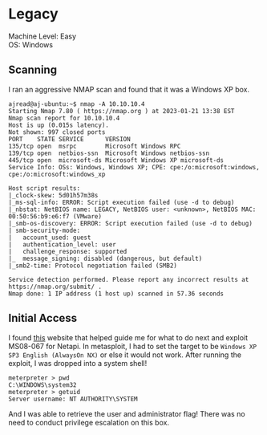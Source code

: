 # Legacy

Machine Level: Easy <br />
OS: Windows

## Scanning
I ran an aggressive NMAP scan and found that it was a Windows XP box. 
```
ajread@aj-ubuntu:~$ nmap -A 10.10.10.4
Starting Nmap 7.80 ( https://nmap.org ) at 2023-01-21 13:38 EST
Nmap scan report for 10.10.10.4
Host is up (0.015s latency).
Not shown: 997 closed ports
PORT    STATE SERVICE      VERSION
135/tcp open  msrpc        Microsoft Windows RPC
139/tcp open  netbios-ssn  Microsoft Windows netbios-ssn
445/tcp open  microsoft-ds Microsoft Windows XP microsoft-ds
Service Info: OSs: Windows, Windows XP; CPE: cpe:/o:microsoft:windows, cpe:/o:microsoft:windows_xp

Host script results:
|_clock-skew: 5d01h57m38s
|_ms-sql-info: ERROR: Script execution failed (use -d to debug)
|_nbstat: NetBIOS name: LEGACY, NetBIOS user: <unknown>, NetBIOS MAC: 00:50:56:b9:e6:f7 (VMware)
|_smb-os-discovery: ERROR: Script execution failed (use -d to debug)
| smb-security-mode: 
|   account_used: guest
|   authentication_level: user
|   challenge_response: supported
|_  message_signing: disabled (dangerous, but default)
|_smb2-time: Protocol negotiation failed (SMB2)

Service detection performed. Please report any incorrect results at https://nmap.org/submit/ .
Nmap done: 1 IP address (1 host up) scanned in 57.36 seconds
```
## Initial Access 
I found [this](https://www.binarytides.com/hack-windows-xp-metasploit/) website that helped guide me for what to do next and exploit MS08-067 for Netapi. In metasploit, I had to set the target to be ```Windows XP SP3 English (AlwaysOn NX)``` or else it would not work. After running the exploit, I was dropped into a system shell! 
```
meterpreter > pwd
C:\WINDOWS\system32
meterpreter > getuid
Server username: NT AUTHORITY\SYSTEM
```
And I was able to retrieve the user and administrator flag! There was no need to conduct privilege escalation on this box. 
